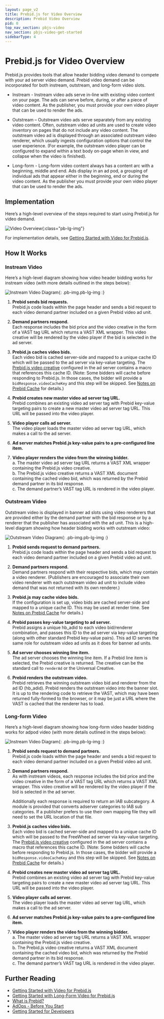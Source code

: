 ```yaml
---
layout: page_v2
title: Prebid.js for Video Overview
description: Prebid Video Overview
pid: 0
top_nav_section: pbjs-video
nav_section: pbjs-video-get-started
sidebarType: 4
---
```




# Prebid.js for Video Overview

Prebid.js provides tools that allow header bidding video demand to compete with your ad server video demand. Prebid video demand can be incorporated for both instream, outstream, and long-form video slots.

-	Instream - Instream video ads serve in-line with existing video content on your page. The ads can serve before, during, or after a piece of video content. As the publisher, you must provide your own video player that can be used to render the ads.

-	Outstream – Outstream video ads serve separately from any existing video content.  Often, outstream video ad units are used to create video inventory on pages that do not include any video content. The outstream video ad is displayed through an associated outstream video renderer, which usually ingests configuration options that control the user experience. (For example, the outstream video player can be configured to expand within a text body on-page when in view, and collapse when the video is finished).

- Long-form - Long-form video content always has a content arc with a beginning, middle and end. Ads display in an ad pod, a grouping of individual ads that appear either in the beginning, end or during the video content. As the publisher you must provide your own video player that can be used to render the ads.

## Implementation

Here’s a high-level overview of the steps required to start using Prebid.js for video demand.


![Video Overview]({{site.baseurl}}/assets/images/prebid-video/video-overview.png){:class="pb-lg-img"}

For implementation details, see [Getting Started with Video for Prebid.js]({{site.github.url}}/prebid-video/video-getting-started.html).

## How It Works

### Instream Video

Here’s a high-level diagram showing how video header bidding works for instream video (with more details outlined in the steps below):


![Instream Video Diagram]({{site.baseurl}}/assets/images/prebid-video/instream-video.png){: .pb-img.pb-lg-img :}


1.	**Prebid sends bid requests.**  
Prebid.js code loads within the page header and sends a bid request to each video demand partner included on a given Prebid video ad unit.

2.	**Demand partners respond.**  
Each response includes the bid price and the video creative in the form of a VAST tag URL which returns a VAST XML wrapper.  This video creative will be rendered by the video player if the bid is selected in the ad server.

3.	**Prebid.js caches video bids.**  
Each video bid is cached server-side and mapped to a unique cache ID which will be passed to the ad server via key-value targeting.  The [Prebid.js video creative]({{site.github.url}}/adops/setting-up-prebid-video-in-dfp.html#creative-setup) configured in the ad server contains a macro that references this cache ID. (Note: Some bidders will cache before responding to Prebid.js. In those cases, the bidder will provide a `bidResponse.videoCacheKey` and this step will be skipped. See [Notes on Prebid Cache]({{site.github.url}}/dev-docs/show-video-with-a-dfp-video-tag.html#notes-on-prebid-cache) for details.)

4.	**Prebid creates new master video ad server tag URL.**  
Prebid combines an existing video ad server tag with Prebid key-value targeting pairs to create a new master video ad server tag URL.  This URL will be passed into the video player.

5.	**Video player calls ad server.**  
The video player loads the master video ad server tag URL, which makes a call to the ad server.

6.	**Ad server matches Prebid.js key-value pairs to a pre-configured line item.**

7.	**Video player renders the video from the winning bidder.**  
  a.	The master video ad server tag URL returns a VAST XML wrapper containing the Prebid.js video creative.  
  b.	The Prebid.js video creative returns a VAST XML document containing the cached video bid, which was returned by the Prebid demand partner in its bid response.  
  c.	The demand partner’s VAST tag URL is rendered in the video player.

### Outstream Video

Outstream video is displayed in banner ad slots using video renderers that are provided either by the demand partner with the bid response or by a renderer that the publisher has associated with the ad unit. This is a high-level diagram showing how header bidding works with outstream video:


![Outstream Video Diagram]({{site.baseurl}}/assets/images/prebid-video/outstream-video.png){: .pb-img.pb-lg-img :}

1.	**Prebid sends request to demand partners.**  
Prebid.js code loads within the page header and sends a bid request to each video demand partner included on a given Prebid video ad unit.

2.	**Demand partners respond.**  
Demand partners respond with their respective bids, which may contain a video renderer. (Publishers are encouraged to associate their own video renderer with each outstream video ad unit to include video demand that was not returned with its own renderer.)

3.	**Prebid.js may cache video bids.**  
If the configuration is set up, video bids are cached server-side and mapped to a unique cache ID. This may be used at render time. See [Notes on Prebid Cache](/dev-docs/show-video-with-a-dfp-video-tag.html#notes-on-prebid-cache) for details.)

4.	**Prebid passes key-value targeting to ad server.**  
Prebid assigns a unique hb_adid to each video bid/renderer combination, and passes this ID to the ad server via key-value targeting (along with other standard Prebid key-value pairs). This ad ID serves the same role for outstream video ad units as it does for banner ad units.

5.	**Ad server chooses winning line item.**  
The ad server chooses the winning line item. If a Prebid line item is selected, the Prebid creative is returned. The creative can be the standard call to `renderAd` or the Universal Creative.

6.	**Prebid renders the outstream video.**  
Prebid retrieves the winning outstream video bid and renderer from the ad ID (hb_adid).  Prebid renders the outstream video into the banner slot. It is up to the rendering code to retrieve the VAST, which may have been returned fully-formed to the browser, or it may be just a URL where the VAST is cached that the renderer has to load.

### Long-form Video 

Here’s a high-level diagram showing how long-form video header bidding works for adpod video (with more details outlined in the steps below):

![Instream Video Diagram]({{site.baseurl}}/assets/images/prebid-video/instream-video.png){: .pb-img.pb-lg-img :}

1.	**Prebid sends request to demand partners.**  
Prebid.js code loads within the page header and sends a bid request to each video demand partner included on a given Prebid video ad unit.

2.	**Demand partners respond.**  
As with instream videos, each response includes the bid price and the video creative in the form of a VAST tag URL which returns a VAST XML wrapper.  This video creative will be rendered by the video player if the bid is selected in the ad server.  
 
      Additionally each response is required to return an IAB subcategory. A module is provided that converts adserver categories to IAB sub categories. If a publisher prefers to use their own mapping file they will need to set the URL location of that file.  

3.	**Prebid.js caches video bids.**  
Each video bid is cached server-side and mapped to a unique cache ID which will be passed to the FreeWheel ad server via key-value targeting.  The [Prebid.js video creative]({{site.github.url}}/adops/setting-up-prebid-video-in-dfp.html#creative-setup) configured in the ad server contains a macro that references this cache ID. (Note: Some bidders will cache before responding to Prebid.js. In those cases, the bidder will provide a `bidResponse.videoCacheKey` and this step will be skipped. See [Notes on Prebid Cache]({{site.github.url}}/dev-docs/show-video-with-a-dfp-video-tag.html#notes-on-prebid-cache) for details.) 

4.	**Prebid creates new master video ad server tag URL.**  
Prebid combines an existing video ad server tag with Prebid key-value targeting pairs to create a new master video ad server tag URL.  This URL will be passed into the video player.

5.	**Video player calls ad server.**  
The video player loads the master video ad server tag URL, which makes a call to the ad server.

6.	**Ad server matches Prebid.js key-value pairs to a pre-configured line item.**

7.	**Video player renders the video from the winning bidder.**  
  a.	The master video ad server tag URL returns a VAST XML wrapper containing the Prebid.js video creative.  
  b.	The Prebid.js video creative returns a VAST XML document containing the cached video bid, which was returned by the Prebid demand partner in its bid response.  
  c.	The demand partner’s VAST tag URL is rendered in the video player.

## Further Reading

-   [Getting Started with Video for Prebid.js]({{site.github.url}}/prebid-video/video-getting-started.html)
-   [Getting Started with Long-Form Video for Prebid.js]({{site.github.url}}/prebid-video/video-long-form.html)
-   [What is Prebid?]({{site.github.url}}/overview/intro.html)
-   [AdOps - Before You Start]({{site.github.url}}/overview/getting-started.html)
-   [Getting Started for Developers]({{site.github.url}}/dev-docs/getting-started.html)
